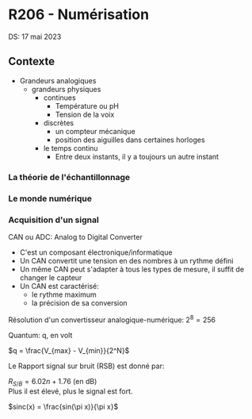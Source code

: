 # R206 - Numérisation

DS: 17 mai 2023


## Contexte

- Grandeurs analogiques
  - grandeurs physiques
    - continues
      - Température ou pH
      - Tension de la voix
    - discrètes
      - un compteur mécanique
      - position des aiguilles dans certaines horloges
    - le temps continu
      - Entre deux instants, il y a toujours un autre instant

### La théorie de l'échantillonnage

### Le monde numérique

### Acquisition d'un signal

CAN ou ADC: Analog to Digital Converter

- C'est un composant électronique/informatique
- Un CAN convertit une tension en des nombres à un rythme défini
- Un même CAN peut s'adapter à tous les types de mesure, il suffit de changer le capteur
- Un CAN est caractérisé:
  - le rythme maximum
  - la précision de sa conversion

Résolution d'un convertisseur analogique-numérique: $2^8 = 256$

Quantum: q, en volt

$q = \frac{V_{max} - V_{min}}{2^N}$

Le Rapport signal sur bruit (RSB) est donné par:

$R_{S/B} = 6.02n + 1.76$ (en dB)  
Plus il est élevé, plus le signal est fort.


$sinc(x) = \frac{sin(\pi x)}{\pi x}$
